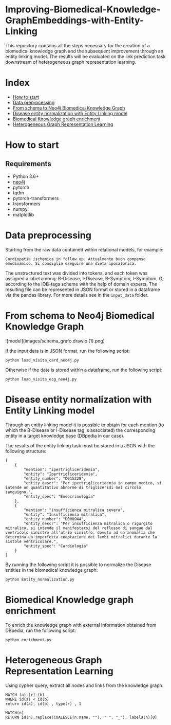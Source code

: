 # Improving-Biomedical-Knowledge-GraphEmbeddings-with-Entity-Linking

This repository contains all the steps necessary for the creation of a biomedical knowledge graph and the subsequent improvement through an entity linking model. The results will be evaluated on the link prediction task downstream of heterogeneous graph representation learning.


# Index


- [How to start](#how-to-start)
- [Data preprocessing](#data-preprocessing)
- [From schema to Neo4j Biomedical Knowledge Graph](#From-schema-to-Neo4j-Biomedical-Knowledge-Graph)
- [Disease entity normalization with Entity Linking model](#Disease-entity-normalization-with-Entity-Linking-model)
- [Biomedical Knowledge graph enrichment](#biomedical-knowledge-graph-enrichment)
- [Heterogeneous Graph Representation Learning](#heterogeneous-graph-representation-learning)


# How to start

## Requirements

* Python 3.6+
* [neo4j](https://github.com/neo4j/neo4j) 
* pytorch
* tqdm
* pytorch-transformers
* transformers
* numpy
* matplotlib


# Data preprocessing 

Starting from the raw data contained within relational models, for example:

```
Cardiopatia ischemica in follow up. Attualmente buon compenso emodinamico. Si consiglia eseguire una dieta ipocalorica. 
```

The unstructured text was divided into tokens, and each token was assigned a label among: B-Disease, I-Disease, B-Symptom, I-Symptom, O; according to the IOB-tags scheme with the help of domain experts. The resulting file can be represented in JSON format or stored in a dataframe via the pandas library. For more details see in the `input_data` folder.


# From schema to Neo4j Biomedical Knowledge Graph

![model](images/schema_grafo.drawio (1).png)

If the input data is in JSON format, run the following script:

```
python load_visita_card_neo4j.py
```

Otherwise if the data is stored within a dataframe, run the following script:

```
python load_visita_ecg_neo4j.py
```

# Disease entity normalization with Entity Linking model

Through an entity linking model it is possible to obtain for each mention (to which the B-Disease or I-Disease tag is associated) the corresponding entity in a target knowledge base (DBpedia in our case).

The results of the entity linking task must be stored in a JSON with the following structure:

```
[
    {
        "mention": "ipertrigliceridemia",
        "entity": "Ipertrigliceridemia",
        "entity_number": "D015228",
        "entity_descr": "Per ipertrigliceridemia in campo medico, si intende un quantitativo abnorme di trigliceridi nel circolo sanguigno.",
        "entity_spec": "Endocrinologia"
    },
    {
        "mention": "insufficienza mitralica severa",
        "entity": "Insufficienza mitralica",
        "entity_number": "D008944",
        "entity_descr": "Per insufficienza mitralica o rigurgito mitralico, si intende il manifestarsi del reflusso di sangue dal ventricolo sinistro all'atrio sinistro, dovuto ad un'anomalia che determina un'imperfetta coaptazione dei lembi mitralici durante la sistole ventricolare.",
        "entity_spec": "Cardiologia"
    }
]
```

By running the following script it is possible to normalize the Disease entities in the biomedical knowledge graph:

```
python Entity_normalization.py
```

# Biomedical Knowledge graph enrichment

To enrich the knowledge graph with external information obtained from DBpedia, run the following script:

```
python enrichment.py
```

# Heterogeneous Graph Representation Learning

Using cypher query, extract all nodes and links from the knowledge graph.

```
MATCH (a)-[r]-(b)
WHERE id(a) < id(b)
return id(a), id(b) , type(r) , 1
```

```
MATCH(n)
RETURN id(n),replace(COALESCE(n.name, ""), " ", "_"), labels(n)[0]
```
